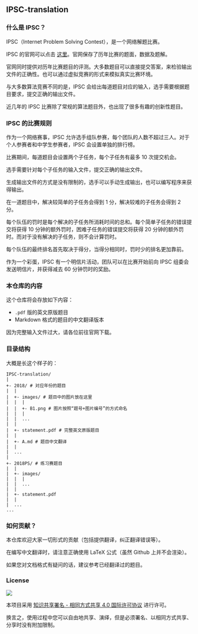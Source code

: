 ## IPSC-translation

### 什么是 IPSC？

IPSC（Internet Problem Solving Contest），是一个网络解题比赛。

IPSC 的官网可以点击 [这里](https://ipsc.ksp.sk/)。官网保存了历年比赛的题面，数据及题解。

官网同时提供对历年比赛题目的评测。大多数题目可以直接提交答案，来检验输出文件的正确性。也可以通过虚拟竞赛的形式来模拟真实比赛环境。

与大多数算法竞赛不同的是，IPSC 会给出每道题目对应的输入，选手需要根据题目要求，提交正确的输出文件。

近几年的 IPSC 比赛除了常规的算法题目外，也出现了很多有趣的创新性题目。

### IPSC 的比赛规则

作为一个网络赛事，IPSC 允许选手组队参赛，每个团队的人数不超过三人。对于个人参赛者和中学生参赛者，IPSC 会设置单独的排行榜。

比赛期间，每道题目会设置两个子任务，每个子任务有最多 10 次提交机会。

选手需要针对每个子任务的输入文件，提交正确的输出文件。

生成输出文件的方式是没有限制的，选手可以手动生成输出，也可以编写程序来获得输出。

在一道题目中，解决较简单的子任务会得到 1 分，解决较难的子任务会得到 2 分。

每个队伍的罚时是每个解决的子任务所消耗时间的总和。每个简单子任务的错误提交将获得 10 分钟的额外罚时，困难子任务的错误提交将获得 20 分钟的额外罚时。而对于没有解决的子任务，则不会计算罚时。

每个队伍的最终排名首先取决于得分，当得分相同时，罚时少的排名更加靠前。

作为一个彩蛋，IPSC 有一个明信片活动，团队可以在比赛开始前向 IPSC 组委会发送明信片，并获得减去 60 分钟罚时的奖励。

### 本仓库的内容

这个仓库将会存放如下内容：

- `.pdf` 版的英文原版题目
- Markdown 格式的题目的中文翻译版本

因为完整输入文件过大，请各位前往官网下载。

### 目录结构

大概是长这个样子的：

```plain
IPSC-translation/
|
+- 2018/ # 对应年份的题目
|  |
|  +- images/ # 题目中的图片放在这里
|  |  |
|  |  +- B1.png # 图片按照“题号+图片编号”的方式命名
|  |  |
|  |  ...
|  |
|  +- statement.pdf # 完整英文原版题目
|  |
|  +- A.md # 题目中文翻译
|  |
|  ...
|  
+- 2018PS/ # 练习赛题目
|  |
|  +- images/
|  |  |
|  |  ...
|  |
|  +- statement.pdf
|  |
|  ...
...
```

### 如何贡献？

本仓库欢迎大家一切形式的贡献（包括提供翻译，纠正翻译错误等）。

在编写中文翻译时，请注意正确使用 LaTeX 公式（虽然 Github 上并不会渲染）。

如果您对文档格式有疑问的话，建议参考已经翻译过的题目。

### License

[![](https://i.creativecommons.org/l/by-sa/4.0/88x31.png)](https://creativecommons.org/licenses/by-sa/4.0/deed.zh)

本项目采用 [知识共享署名 - 相同方式共享 4.0 国际许可协议](https://creativecommons.org/licenses/by-sa/4.0/deed.zh) 进行许可。

换言之，使用过程中您可以自由地共享、演绎，但是必须署名、以相同方式共享、分享时没有附加限制。